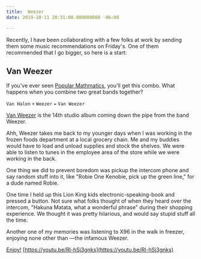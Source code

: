 ```yaml
---
title:  Weezer
date: 2019-10-11 20:31:00.000000000 -06:00

---
```


Recently, I have been collaborating with a few folks at work by sending them some music recommendations on Friday's. One of them recommended that I go bigger, so here is a start:

## Van Weezer
If you've ever seen [Popular Mathmatics](https://www.youtube.com/watch?v=hnjIhc51xjw&list=PLykzf464sU98T4TjTBs-pbEDp66H34lS4), you'll get this combo.
What happens when you combine two great bands together?

`Van Halen` `+` `Weezer` `=` `Van Weezer`

[Van Weezer](https://weezer.com/news/2019/9/10/van-weezer-hella-mega) is the 14th studio album coming down the pipe from the band Weezer.

Ahh, Weezer takes me back to my younger days when I was working in the frozen foods department at a local grocery chain. Me and my buddies would have to load and unload supplies and stock the shelves. We were able to listen to tunes in the employee area of the store while we were working in the back.

One thing we did to prevent boredom was pickup the intercom phone and say random stuff into it, like "Robie One Kenobie, pick up the green line," for a dude named Robie.  

One time I held up this Lion King kids electronic-speaking-book and pressed a button. Not sure what folks thought of when they heard over the intercom, "Hakuna Matata, what a wonderful phrase" during their shopping experience. We thought it was pretty hilarious, and would say stupid stuff all the time. 

Another one of my memories was listening to X96 in the walk in freezer, enjoying none other than —the infamous Weezer.

[Enjoy!](https://youtu.be/Rl-hSj3gnks)
[https://youtu.be/Rl-hSj3gnks](https://youtu.be/Rl-hSj3gnks)

